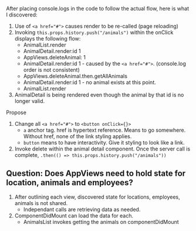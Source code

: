 After placing console.logs in the code to follow the actual flow, here is what I discovered:

1. Use of `<a href="#">` causes render to be re-called (page reloading)
2. Invoking `this.props.history.push("/animals")` within the onClick displays the following flow:
    * AnimalList.render
    * AnimalDetail.render:id 1
    * AppViews.deleteAnimal: 1
    * AnimalDetail.render:id 1 - caused by the `<a href="#">`. (console.log order is not consistent)
    * AppViews.deleteAnimal.then.getAllAnimals
    * AnimalDetail.render:id 1 - no animal exists at this point. 
    * AnimalList.render
3. AnimalDetail is being rendered even though the animal by that id is no longer valid.

Propose
1. Change all `<a href="#">` to `<button onClick={}>`
    * `a` anchor tag. href is hypertext reference. Means to go somewhere. Without href, none of the link styling applies. 
    * `button` means to have interactivity. Give it styling to look like a link.
1. Invoke delete within the animal detail component. Once the server call is complete, `.then(() => this.props.history.push("/animals"))`

## Question: Does AppViews need to hold state for location, animals and employees?
1. After outlining each view, discovered state for locations, employees, animals is not shared.
    * Independant calls are retrieving data as needed.
1. ComponentDidMount can load the data for each.
    * AnimalsList invokes getting the animals on componentDidMount

